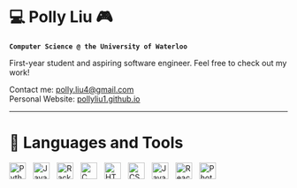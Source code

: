 # 💻 Polly Liu 🎮

**`Computer Science @ the University of Waterloo`**

First-year student and aspiring software engineer. Feel free to check out my work!

Contact me: polly.liu4@gmail.com \
Personal Website: <a href="https://pollyliu1.github.io/" target="_blank">pollyliu1.github.io</a>

---

# 🧰 Languages and Tools
<img align="left" alt="Python" width="30px" style="padding-right:10px;" src="https://cdn.jsdelivr.net/gh/devicons/devicon/icons/python/python-original.svg"/>
<img align="left" alt="Java" width="30px" style="padding-right:10px;" src="https://cdn.jsdelivr.net/gh/devicons/devicon/icons/java/java-original.svg"/>
<img align="left" alt="Racket" width="30px" style="padding-right:10px;" src="https://camo.githubusercontent.com/4b9229e3a1daaa9a65752440f6673804556cbaa46e22d6955c2ba0e3ccb36b46/687474703a2f2f7261636b65742d6c616e672e6f72672f696d672f7261636b65742d6c6f676f2e737667"/>
<img align="left" alt="C" width="30px" style="padding-right:10px;" src="https://cdn.jsdelivr.net/gh/devicons/devicon/icons/c/c-original.svg"/>
<img align="left" alt="HTML" width="30px" style="padding-right:10px;" src="https://cdn.jsdelivr.net/gh/devicons/devicon/icons/html5/html5-original.svg"/>
<img align="left" alt="CSS" width="30px" style="padding-right:10px;" src="https://cdn.jsdelivr.net/gh/devicons/devicon/icons/css3/css3-original.svg"/>
<img align="left" alt="JavaScript" width="30px" style="padding-right:10px;" src="https://cdn.jsdelivr.net/gh/devicons/devicon/icons/javascript/javascript-original.svg"/>
<img align="left" alt="React" width="30px" style="padding-right:10px;" src="https://cdn.jsdelivr.net/gh/devicons/devicon/icons/react/react-original.svg"/>
<img align="left" alt="Photoshop" width="30px" style="padding-right:10px;" src="https://cdn-icons-png.flaticon.com/512/5968/5968520.png"/>
